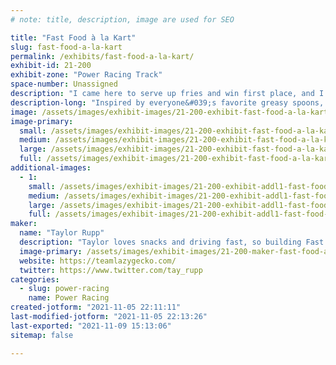 ```yaml
---
# note: title, description, image are used for SEO

title: "Fast Food à la Kart"
slug: fast-food-a-la-kart
permalink: /exhibits/fast-food-a-la-kart/
exhibit-id: 21-200
exhibit-zone: "Power Racing Track"
space-number: Unassigned
description: "I came here to serve up fries and win first place, and I already brought the fries."
description-long: "Inspired by everyone&#039;s favorite greasy spoons, this driver is ready to serve up fast service and an even faster kart. Racing to a diner near you. Order up!"
image: /assets/images/exhibit-images/21-200-exhibit-fast-food-a-la-kart-received-468251664583103-large.jpeg
image-primary: 
  small: /assets/images/exhibit-images/21-200-exhibit-fast-food-a-la-kart-received-468251664583103-small.jpeg
  medium: /assets/images/exhibit-images/21-200-exhibit-fast-food-a-la-kart-received-468251664583103-medium.jpeg
  large: /assets/images/exhibit-images/21-200-exhibit-fast-food-a-la-kart-received-468251664583103-large.jpeg
  full: /assets/images/exhibit-images/21-200-exhibit-fast-food-a-la-kart-received-468251664583103-full.jpeg
additional-images: 
  - 1:
    small: /assets/images/exhibit-images/21-200-exhibit-addl1-fast-food-a-la-kart-received-1065141710954555-small.jpeg
    medium: /assets/images/exhibit-images/21-200-exhibit-addl1-fast-food-a-la-kart-received-1065141710954555-medium.jpeg
    large: /assets/images/exhibit-images/21-200-exhibit-addl1-fast-food-a-la-kart-received-1065141710954555-large.jpeg
    full: /assets/images/exhibit-images/21-200-exhibit-addl1-fast-food-a-la-kart-received-1065141710954555-full.jpeg
maker: 
  name: "Taylor Rupp"
  description: "Taylor loves snacks and driving fast, so building Fast Food was inevitable for her. Branching out from Batmobile, she&#039;s stepping out onto the track this year with her own kart. Let&#039;s race!"
  image-primary: /assets/images/exhibit-images/21-200-maker-fast-food-a-la-kart-received-268682565200256-medium.jpeg
  website: https://teamlazygecko.com/
  twitter: https://www.twitter.com/tay_rupp
categories: 
  - slug: power-racing
    name: Power Racing
created-jotform: "2021-11-05 22:11:11"
last-modified-jotform: "2021-11-05 22:13:26"
last-exported: "2021-11-09 15:13:06"
sitemap: false

---
```

